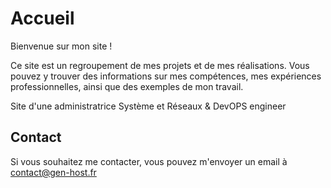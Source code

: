 # Accueil

Bienvenue sur mon site ! 

Ce site est un regroupement de mes projets et de mes réalisations. Vous pouvez y trouver des informations sur mes compétences, mes expériences professionnelles, ainsi que des exemples de mon travail.

Site d'une administratrice Système et Réseaux & DevOPS engineer

## Contact
Si vous souhaitez me contacter, vous pouvez m'envoyer un email à [contact@gen-host.fr](mailto:contact@gen-host.fr)
